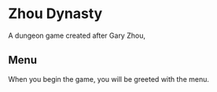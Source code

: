 # Zhou Dynasty
A dungeon game created after Gary Zhou, 
## Menu
When you begin the game, you will be greeted with the menu. 
## 
